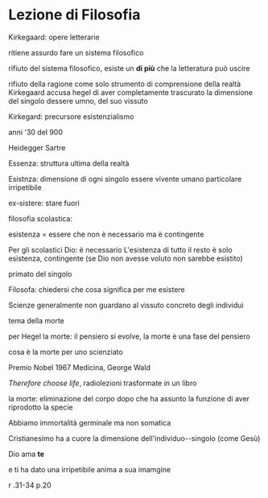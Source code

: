# Lezione di Filosofia

Kirkegaard: opere letterarie

ritiene assurdo fare un sistema filosofico

rifiuto del sistema filosofico, esiste un **di più** che la letteratura può uscire

rifiuto della ragione come solo strumento di comprensione della realtà
Kirkegaard accusa hegel di aver completamente trascurato la dimensione del singolo dessere umno, del suo vissuto


Kirkegard: precursore esistenzialismo

anni '30 del 900


Heidegger
Sartre


Essenza: struttura ultima della realtà

Esistnza: dimensione di ogni singolo essere vivente umano particolare irripetibile



ex-sistere: stare fuori

filosofia scolastica:

esistenza = essere che non è necessario ma è contingente

Per gli scolastici
Dio: è necessario
L'esistenza di tutto il resto è solo esistenza, contingente (se Dio non avesse voluto non sarebbe esistito)


primato del singolo

Filosofa: chiedersi che cosa significa per me esistere

Scienze generalmente non guardano al vissuto concreto degli individui

tema della morte

per Hegel la morte:
il pensiero si evolve, la morte è una fase del pensiero

cosa è la morte per uno scienziato

Premio Nobel 1967 Medicina, George Wald

_Therefore choose life_, radiolezioni trasformate in un libro

la morte: eliminazione del corpo dopo che ha assunto la funzione di aver riprodotto la specie

Abbiamo immortalità germinale  ma non somatica


Cristianesimo ha a cuore la dimensione dell'individuo--singolo (come Gesù)


Dio ama **te**

e ti ha dato una irripetibile anima a sua imamgine

r .31-34 p.20
<!--stackedit_data:
eyJoaXN0b3J5IjpbLTc1NzcwMDY4Niw2NzU0Mjk2MjYsLTEyMT
AwMTk3ODcsLTQ2MTU3MzcyMCwyMTM4Nzk1MjA5XX0=
-->